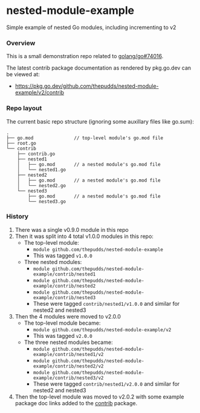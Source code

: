 # nested-module-example
Simple example of nested Go modules, including incrementing to v2

### Overview

This is a small demonstration repo related to [golang/go#74016](https://github.com/golang/go/issues/74016).

The latest contrib package documentation as rendered by pkg.go.dev can be viewed at:
* https://pkg.go.dev/github.com/thepudds/nested-module-example/v2/contrib

### Repo layout

The current basic repo structure (ignoring some auxillary files like go.sum):

```
.
├── go.mod               // top-level module's go.mod file
├── root.go
└── contrib
    ├── contrib.go
    ├── nested1
    │   ├── go.mod       // a nested module's go.mod file
    │   └── nested1.go
    ├── nested2
    │   ├── go.mod       // a nested module's go.mod file
    │   └── nested2.go
    └── nested3
        ├── go.mod       // a nested module's go.mod file
        └── nested3.go
```

### History

1. There was a single v0.9.0 module in this repo
2. Then it was split into 4 total v1.0.0 modules in this repo:
   * The top-level module:
      * `module github.com/thepudds/nested-module-example`
      * This was tagged `v1.0.0`
   * Three nested modules:
      * `module github.com/thepudds/nested-module-example/contrib/nested1`
      * `module github.com/thepudds/nested-module-example/contrib/nested2`
      * `module github.com/thepudds/nested-module-example/contrib/nested3`
      * These were tagged `contrib/nested1/v1.0.0` and similar for nested2 and nested3
3. Then the 4 modules were moved to v2.0.0
   * The top-level module became:
      * `module github.com/thepudds/nested-module-example/v2`
      * This was tagged `v2.0.0`
   * The three nested modules became:
      * `module github.com/thepudds/nested-module-example/contrib/nested1/v2`
      * `module github.com/thepudds/nested-module-example/contrib/nested2/v2`
      * `module github.com/thepudds/nested-module-example/contrib/nested3/v2`
      * These were tagged `contrib/nested1/v2.0.0` and similar for nested2 and nested3
4. Then the top-level module was moved to v2.0.2 with some example package doc links added to the [contrib](https://pkg.go.dev/github.com/thepudds/nested-module-example/v2/contrib) package.

